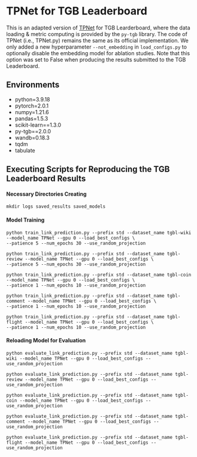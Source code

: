 # TPNet for TGB Leaderboard

This is an adapted version of [TPNet](https://github.com/lxd99/TPNet) for TGB Learderboard, where the data loading & metric computing is provided by the `py-tgb` library. The code of TPNet (i.e., TPNet.py) remains the same as its official implementation. We only added a new hyperparameter `--not_embedding` in `load_configs.py` to optionally disable the embedding model for ablation studies. Note that this option was set to False when producing the results submitted to the TGB Leaderboard.

## Environments

- python=3.9.18
- pytorch=2.0.1
- numpy=1.21.6
- pandas=1.5.3
- scikit-learn==1.3.0
- py-tgb==2.0.0
- wandb=0.18.3
- tqdm
- tabulate



## Executing Scripts for Reproducing the TGB Leaderboard Results
#### Necessary Directories Creating
```{bash}
mkdir logs saved_results saved_models
```

#### Model Training
```{bash}
python train_link_prediction.py --prefix std --dataset_name tgbl-wiki --model_name TPNet --gpu 0 --load_best_configs \
--patience 5 --num_epochs 30 --use_random_projection

python train_link_prediction.py --prefix std --dataset_name tgbl-review --model_name TPNet --gpu 0 --load_best_configs \
--patience 5 --num_epochs 30 --use_random_projection

python train_link_prediction.py --prefix std --dataset_name tgbl-coin --model_name TPNet --gpu 0 --load_best_configs \
--patience 1 --num_epochs 10 --use_random_projection

python train_link_prediction.py --prefix std --dataset_name tgbl-comment --model_name TPNet --gpu 0 --load_best_configs \
--patience 1 --num_epochs 10 --use_random_projection

python train_link_prediction.py --prefix std --dataset_name tgbl-flight --model_name TPNet --gpu 0 --load_best_configs \
--patience 1 --num_epochs 10 --use_random_projection
```

#### Reloading Model for Evaluation
```{bash}
python evaluate_link_prediction.py --prefix std --dataset_name tgbl-wiki --model_name TPNet --gpu 0 --load_best_configs --use_random_projection

python evaluate_link_prediction.py --prefix std --dataset_name tgbl-review --model_name TPNet --gpu 0 --load_best_configs --use_random_projection

python evaluate_link_prediction.py --prefix std --dataset_name tgbl-coin --model_name TPNet --gpu 0 --load_best_configs --use_random_projection

python evaluate_link_prediction.py --prefix std --dataset_name tgbl-comment --model_name TPNet --gpu 0 --load_best_configs --use_random_projection

python evaluate_link_prediction.py --prefix std --dataset_name tgbl-flight --model_name TPNet --gpu 0 --load_best_configs --use_random_projection
```
